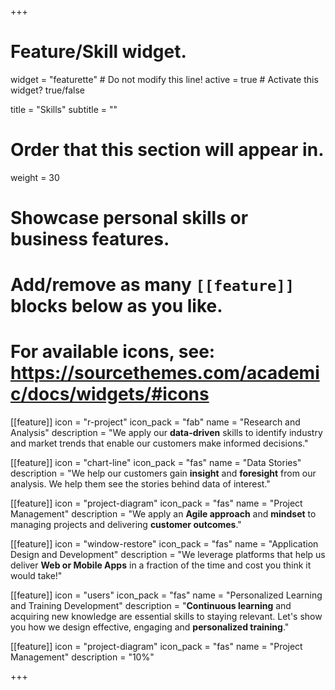 +++
# Feature/Skill widget.
widget = "featurette"  # Do not modify this line!
active = true  # Activate this widget? true/false

title = "Skills"
subtitle = ""

# Order that this section will appear in.
weight = 30

# Showcase personal skills or business features.
# 
# Add/remove as many `[[feature]]` blocks below as you like.
# 
# For available icons, see: https://sourcethemes.com/academic/docs/widgets/#icons

[[feature]]
  icon = "r-project"
  icon_pack = "fab"
  name = "Research and Analysis"
  description = "We apply our **data-driven** skills to identify industry and market trends that enable our customers make informed decisions."
  
[[feature]]
  icon = "chart-line"
  icon_pack = "fas"
  name = "Data Stories"
  description = "We help our customers gain **insight** and **foresight** from our analysis. We help them see the stories behind data of interest."  
  
[[feature]]
  icon = "project-diagram"
  icon_pack = "fas"
  name = "Project Management"
  description = "We apply an **Agile approach** and **mindset** to managing projects and delivering **customer outcomes**."
  
[[feature]]
  icon = "window-restore"
  icon_pack = "fas"
  name = "Application Design and Development"
  description = "We leverage platforms that help us deliver **Web or Mobile Apps** in a fraction of the time and cost you think it would take!"
  
[[feature]]
  icon = "users"
  icon_pack = "fas"
  name = "Personalized Learning and Training Development"
  description = "**Continuous learning** and acquiring new knowledge are essential skills to staying relevant. Let's show you how we design effective, engaging and **personalized training**."
  
[[feature]]
  icon = "project-diagram"
  icon_pack = "fas"
  name = "Project Management"
  description = "10%"

+++
